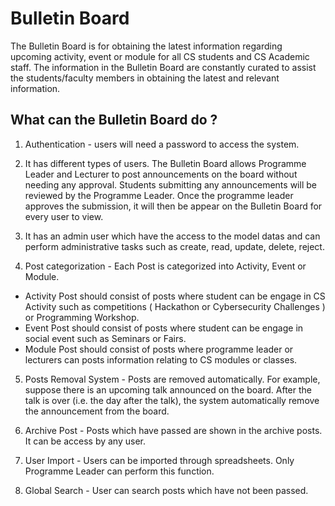 # Bulletin Board

The Bulletin Board is for obtaining the latest information regarding upcoming activity, event or module for all CS students and CS Academic staff. The information in the Bulletin Board are constantly curated to assist the students/faculty members in obtaining the latest and relevant information.

## What can the Bulletin Board do ?

1. Authentication - users will need a password to access the system. 

2. It has different types of users. The Bulletin Board allows Programme Leader and Lecturer to post announcements on the board without needing any approval. Students submitting any announcements will be reviewed by the Programme Leader. Once the programme leader approves the submission, it will then be appear on the Bulletin Board for every user to view.

3. It has an admin user which have the access to the model datas and can perform administrative tasks such as create, read, update, delete, reject. 

4. Post categorization - Each Post is categorized into Activity, Event or Module. 

* Activity Post should consist of posts where student can be engage in CS Activity such as competitions ( Hackathon or Cybersecurity Challenges ) or Programming Workshop.
* Event Post should consist of posts where student can be engage in social event such as Seminars or Fairs.
* Module Post should consist of posts where programme leader or lecturers can posts information relating to CS modules or classes.

5. Posts Removal System - Posts are removed automatically. For example, suppose there is an upcoming talk announced on the board. After the talk is over (i.e. the day after the talk), the system automatically remove the announcement from the board. 

6. Archive Post - Posts which have passed are shown in the archive posts. It can be access by any user.

7. User Import - Users can be imported through spreadsheets. Only Programme Leader can perform this function.

8. Global Search - User can search posts which have not been passed.
